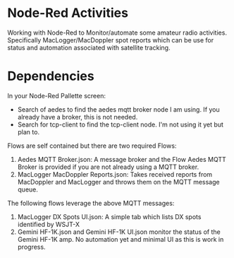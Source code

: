 # Node-Red Activities

Working with Node-Red to Monitor/automate some amateur radio activities. Specifically MacLogger/MacDoppler spot reports which can be use for status and automation associated with satellite tracking.

# Dependencies
In your Node-Red Pallette screen: 
- Search of aedes to find the aedes mqtt broker node I am using. If you already have a broker, this is not needed.
- Search for tcp-client to find the tcp-client node. I'm not using it yet but plan to.

Flows are self contained but there are two required Flows:
1. Aedes MQTT Broker.json: A message broker and the Flow Aedes MQTT Broker is provided if you are not already using a MQTT broker.
2. MacLogger MacDoppler Reports.json: Takes received reports from MacDoppler and MacLogger and throws them on the MQTT message queue.

The following flows leverage the above MQTT messages:

1. MacLogger DX Spots UI.json: A simple tab which lists DX spots identified by WSJT-X
2. Gemini HF-1K.json and Gemini HF-1K UI.json monitor the status of the Gemini HF-1K amp. No automation yet and minimal UI as this is work in progress.


